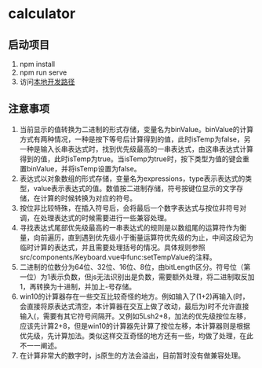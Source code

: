 # calculator

## 启动项目

1. npm install
2. npm run serve
3. 访问[本地开发路径](http://localhost:8080/)

## 注意事项

1. 当前显示的值转换为二进制的形式存储，变量名为binValue。binValue的计算方式有两种情况，一种是按下等号后计算得到的值，此时isTemp为false，另一种是输入长串表达式时，找到优先级最高的一串表达式，由这串表达式计算得到的值，此时isTemp为true。当isTemp为true时，按下类型为值的键会重置binValue，并将isTemp设置为false。
2. 表达式以对象数组的形式存储，变量名为expressions，type表示表达式的类型，value表示表达式的值。数值按二进制存储，符号按键位显示的文字存储，在计算的时候转换为对应的符号。
3. 按位非比较特殊，在插入符号后，会将最后一个数字表达式与按位非符号对调，在处理表达式的时候需要进行一些兼容处理。
4. 寻找表达式尾部优先级最高的一串表达式的规则是以数组尾的运算符作为衡量，向前遍历，直到遇到优先级小于衡量运算符优先级的为止，中间这段记为临时计算的表达式，并且需要处理括号的情况。具体规则参照src/components/Keyboard.vue中func:setTempValue的注释。
4. 二进制的位数分为64位、32位、16位、8位，由bitLength区分。符号位（第一位）为1表示负数，但js无法识别出是负数，需要额外处理，将二进制取反加1，再转换为十进制，并加上-号存储。
5. win10的计算器存在一些交互比较奇怪的地方。例如输入了(1+2)再输入(时，会直接将原表达式清空，本计算器在交互上做了改动，最后为)时不允许直接输入(，需要有其它符号间隔开。又例如5Lsh2+8，加法的优先级按位左移，应该先计算2+8，但是win10的计算器先计算了按位左移，本计算器则是根据优先级，先计算加法。类似这样交互奇怪的地方还有一些，均做了处理，在此不一一阐述。
6. 在计算非常大的数字时，js原生的方法会溢出，目前暂时没有做兼容处理。
